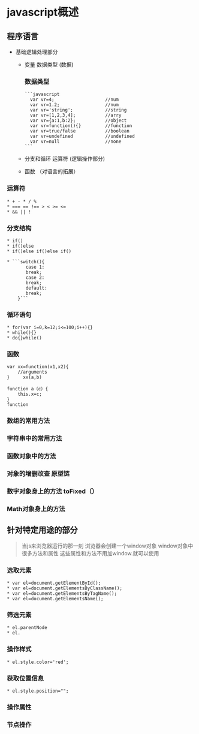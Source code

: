 # javascript概述

## 程序语言

* 基础逻辑处理部分

  * 变量 数据类型           (数据)

    ### 数据类型
        ```javascript
          var vr=4;                   //num
          var vr=1.2;                 //num
          var vr='string';            //string
          var vr=[1,2,3,4];           //arry
          var vr={a:1,b:2};           //object
          var vr=function(){}         //function
          var vr=true/false           //boolean
          var vr=undefined            //undefined
          var vr=null                 //none
        ```
        
  * 分支和循环 运算符       (逻辑操作部分)
  * 函数                   （对语言的拓展）


### 运算符
	* + - * / %
	* === == !== > < >= <= 
	* && || !
### 分支结构
	
	* if()
	* if()else
	* if()else if()else if()

	* ```switch(){
		   case 1:
		   break;
		   case 2:
		   break;
		   default:
		   break;
		}```
### 循环语句

	* for(var i=0,k=12;i<=100;i++){}
	* while(){}
	* do{}while()

### 函数

```function XX(){}
var xx=function(x1,x2){
	//arguments
}     xx(a,b)

function a（c）{
	this.x=c;
}
function 
```

### 数组的常用方法
### 字符串中的常用方法
### 函数对象中的方法
### 对象的增删改查 原型链
### 数字对象身上的方法 toFixed（）
### Math对象身上的方法

## 针对特定用途的部分
> 当js来浏览器运行的那一刻
> 浏览器会创建一个window对象
> window对象中很多方法和属性
> 这些属性和方法不用加window.就可以使用

### 选取元素
	* var el=document.getElementById();
	* var el=document.getElementsByClassName();
	* var el=document.getElementsByTagName();
	* var el=document.getElementsName();
### 筛选元素
	* el.parentNode
	* el.

### 操作样式
	* el.style.color='red';
### 获取位置信息
	* el.style.position="";
### 操作属性
### 节点操作


 